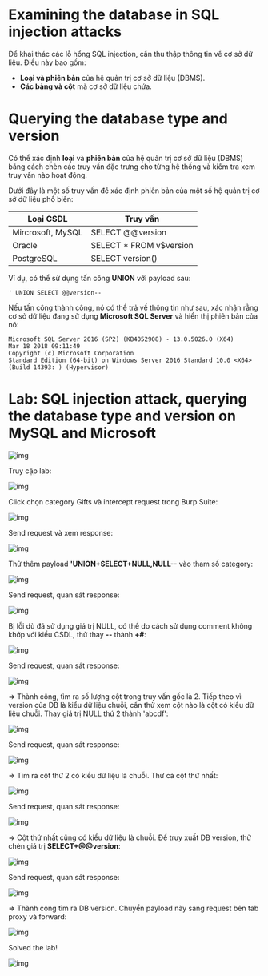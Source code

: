 # Examining the database in SQL injection attacks

Để khai thác các lỗ hổng SQL injection, cần thu thập thông tin về cơ sở dữ liệu. Điều này bao gồm:

- **Loại và phiên bản** của hệ quản trị cơ sở dữ liệu (DBMS).
- **Các bảng và cột** mà cơ sở dữ liệu chứa.

# Querying the database type and version

Có thể xác định **loại** và **phiên bản** của hệ quản trị cơ sở dữ liệu (DBMS) bằng cách chèn các truy vấn đặc trưng cho từng hệ thống và kiểm tra xem truy vấn nào hoạt động.

Dưới đây là một số truy vấn để xác định phiên bản của một số hệ quản trị cơ sở dữ liệu phổ biến:

| Loại CSDL         | Truy vấn                |
|-------------------|-------------------------|
| Mircrosoft, MySQL | SELECT @@version        |
| Oracle            | SELECT * FROM v$version |
| PostgreSQL        | SELECT version()        |

Ví dụ, có thể sử dụng tấn công **UNION** với payload sau:

    ' UNION SELECT @@version--

Nếu tấn công thành công, nó có thể trả về thông tin như sau, xác nhận rằng cơ sở dữ liệu đang sử dụng **Microsoft SQL Server** và hiển thị phiên bản của nó:

    Microsoft SQL Server 2016 (SP2) (KB4052908) - 13.0.5026.0 (X64)  
    Mar 18 2018 09:11:49  
    Copyright (c) Microsoft Corporation  
    Standard Edition (64-bit) on Windows Server 2016 Standard 10.0 <X64> (Build 14393: ) (Hypervisor)  

# Lab: SQL injection attack, querying the database type and version on MySQL and Microsoft

![img](https://github.com/DucThinh47/PortSwigger/blob/main/SQL-injection/images/image69.png?raw=true)

Truy cập lab: 

![img](https://github.com/DucThinh47/PortSwigger/blob/main/SQL-injection/images/image70.png?raw=true)

Click chọn category Gifts và intercept request trong Burp Suite: 

![img](https://github.com/DucThinh47/PortSwigger/blob/main/SQL-injection/images/image71.png?raw=true)

Send request và xem response: 

![img](https://github.com/DucThinh47/PortSwigger/blob/main/SQL-injection/images/image72.png?raw=true)

Thử thêm payload **'UNION+SELECT+NULL,NULL--** vào tham số category: 

![img](https://github.com/DucThinh47/PortSwigger/blob/main/SQL-injection/images/image73.png?raw=true)

Send request, quan sát response: 

![img](https://github.com/DucThinh47/PortSwigger/blob/main/SQL-injection/images/image74.png?raw=true)

Bị lỗi dù đã sử dụng giá trị NULL, có thể do cách sử dụng comment không khớp với kiểu CSDL, thử thay **--** thành **+#**: 

![img](https://github.com/DucThinh47/PortSwigger/blob/main/SQL-injection/images/image75.png?raw=true)

Send request, quan sát response: 

![img](https://github.com/DucThinh47/PortSwigger/blob/main/SQL-injection/images/image76.png?raw=true)

=> Thành công, tìm ra số lượng cột trong truy vấn gốc là 2. Tiếp theo vì version của DB là kiểu dữ liệu chuỗi, cần thử xem cột nào là cột có kiểu dữ liệu chuỗi. Thay giá trị NULL thứ 2 thành 'abcdf': 

![img](https://github.com/DucThinh47/PortSwigger/blob/main/SQL-injection/images/image77.png?raw=true)

Send request, quan sát response: 

![img](https://github.com/DucThinh47/PortSwigger/blob/main/SQL-injection/images/image78.png?raw=true)

=> Tìm ra cột thứ 2 có kiểu dữ liệu là chuỗi. Thử cả cột thứ nhất: 

![img](https://github.com/DucThinh47/PortSwigger/blob/main/SQL-injection/images/image79.png?raw=true)

Send request, quan sát response: 

![img](https://github.com/DucThinh47/PortSwigger/blob/main/SQL-injection/images/image80.png?raw=true)

=> Cột thứ nhất cũng có kiểu dữ liệu là chuỗi. Để truy xuất DB version, thử chèn giá trị **SELECT+@@version**: 

![img](https://github.com/DucThinh47/PortSwigger/blob/main/SQL-injection/images/image81.png?raw=true)

Send request, quan sát response: 

![img](https://github.com/DucThinh47/PortSwigger/blob/main/SQL-injection/images/image82.png?raw=true)

=> Thành công tìm ra DB version. Chuyển payload này sang request bên tab proxy và forward: 

![img](https://github.com/DucThinh47/PortSwigger/blob/main/SQL-injection/images/image83.png?raw=true)

Solved the lab!

![img](https://github.com/DucThinh47/PortSwigger/blob/main/SQL-injection/images/image84.png?raw=true)





